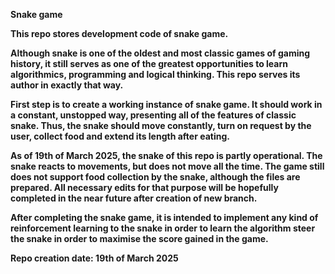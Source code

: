 <b>Snake game<b>

This repo stores development code of snake game.

Although snake is one of the oldest and most classic games of gaming history, it still serves as one of the greatest opportunities to learn
algorithmics, programming and logical thinking. This repo serves its author in exactly that way.

First step is to create a working instance of snake game. It should work in a constant, unstopped way, presenting all of the features of classic snake. Thus, the snake should
move constantly, turn on request by the user, collect food and extend its length after eating.

As of 19th of March 2025, the snake of this repo is partly operational. The snake reacts to movements, but does not move all the time. The game
still does not support food collection by the snake, although the files are prepared. All necessary edits for that purpose will be 
hopefully completed in the near future after creation of new branch.

After completing the snake game, it is intended to implement any kind of reinforcement learning to the snake in order to learn the algorithm steer the snake
in order to maximise the score gained in the game.

Repo creation date: 19th of March 2025
